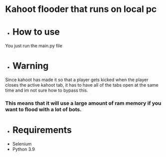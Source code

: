 # Kahoot flooder that runs on local pc

- # How to use

You just run the main.py file

- # Warning

Since kahoot has made it so that a player gets kicked when the player closes the active kahoot tab, it has to have all of the tabs open at the same time and im not sure how to bypass this.

### This means that it will use a large amount of ram memory if you want to flood with a lot of bots.

- # Requirements
- Selenium
- Python 3.9
